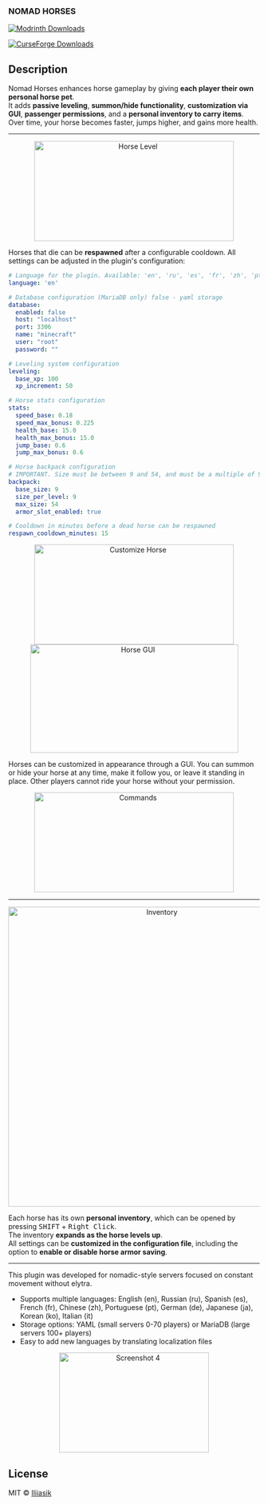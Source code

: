 <h3>
  NOMAD HORSES
</h3>


[![Modrinth Downloads][modrinth-downloads-shield]][modrinth-downloads-url]

[modrinth-downloads-shield]: https://img.shields.io/modrinth/dt/nomad-horses?color=green&style=for-the-badge&logo=modrinth
[modrinth-downloads-url]: https://modrinth.com/plugin/nomad-horses

[![CurseForge Downloads][curseforge-downloads-shield]][curseforge-downloads-url]

[curseforge-downloads-shield]: https://cf.way2muchnoise.eu/full_1347084_downloads.svg
[curseforge-downloads-url]: https://www.curseforge.com/minecraft/bukkit-plugins/nomad-horses

## Description

Nomad Horses enhances horse gameplay by giving **each player their own personal horse pet**.  
It adds **passive leveling**, **summon/hide functionality**, **customization via GUI**, **passenger permissions**, and a **personal inventory to carry items**.  
Over time, your horse becomes faster, jumps higher, and gains more health.


---

<p align="center">
  <img src="https://github.com/user-attachments/assets/3b0104be-6d4d-4662-99e6-d74c9bc09344" width="400" height="200" alt="Horse Level">
</p>

Horses that die can be **respawned** after a configurable cooldown. All settings can be adjusted in the plugin's configuration:

```yaml
# Language for the plugin. Available: 'en', 'ru', 'es', 'fr', 'zh', 'pt', 'de', 'ja', 'ko', 'it'
language: 'en'

# Database configuration (MariaDB only) false - yaml storage
database:
  enabled: false
  host: "localhost"
  port: 3306
  name: "minecraft"
  user: "root"
  password: ""

# Leveling system configuration
leveling:
  base_xp: 100
  xp_increment: 50

# Horse stats configuration
stats:
  speed_base: 0.18
  speed_max_bonus: 0.225
  health_base: 15.0
  health_max_bonus: 15.0
  jump_base: 0.6
  jump_max_bonus: 0.6

# Horse backpack configuration
# IMPORTANT. Size must be between 9 and 54, and must be a multiple of 9
backpack:
  base_size: 9
  size_per_level: 9
  max_size: 54
  armor_slot_enabled: true

# Cooldown in minutes before a dead horse can be respawned
respawn_cooldown_minutes: 15
```

<p align="center">
  <img src="https://github.com/user-attachments/assets/6209fd9c-4c8c-4054-81bd-13d4089fc516" width="400" height="200" alt="Customize Horse">
  <img src="https://github.com/user-attachments/assets/e78bb678-6543-4ff5-8a22-25d8eef61dd3" width="417" height="217" alt="Horse GUI">
</p>

Horses can be customized in appearance through a GUI. You can summon or hide your horse at any time, make it follow you, or leave it standing in place. Other players cannot ride your horse without your permission.

<p align="center">
  <img src="https://github.com/user-attachments/assets/f8a24ea0-2c50-4bf1-9609-c7d2bb6c91f3" width="400" height="200" alt="Commands">
</p>

---

<p align="center">
<img width="600" alt="Inventory" src="https://github.com/user-attachments/assets/7c5255c6-ad0d-4b35-9ad8-5632ddffdbe0" />
</p>


Each horse has its own **personal inventory**, which can be opened by pressing <kbd>SHIFT</kbd> + <kbd>Right Click</kbd>.  
The inventory **expands as the horse levels up**.  
All settings can be **customized in the configuration file**, including the option to **enable or disable horse armor saving**.

---

This plugin was developed for nomadic-style servers focused on constant movement without elytra.

- Supports multiple languages: English (en), Russian (ru), Spanish (es), French (fr), Chinese (zh), Portuguese (pt), German (de), Japanese (ja), Korean (ko), Italian (it)
- Storage options: YAML (small servers 0-70 players) or MariaDB (large servers 100+ players)
- Easy to add new languages by translating localization files

<p align="center">
<img width="300" height="200" alt="Screenshot 4" src="https://github.com/user-attachments/assets/7e57fccb-b185-4d3b-802d-ad1cc030bea3" />
</p>

## License

MIT © [Iliiasik](https://github.com/Iliiasik)
